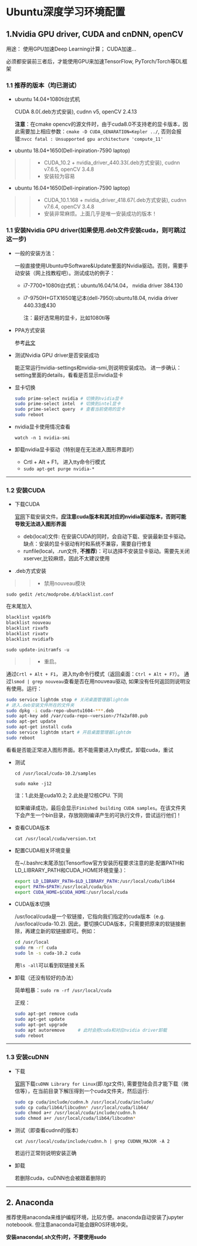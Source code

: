 # Ubuntu深度学习环境配置

## 1.Nvidia GPU driver, CUDA and cnDNN, openCV

用途： 使用GPU加速Deep Learning计算； CUDA加速...

必须都安装前三者后，才能使用GPU来加速TensorFlow, PyTorch/Torch等DL框架

### 1.1 推荐的版本（均已测试）

* ubuntu 14.04+1080ti台式机

    CUDA 8.0(.deb方式安装), cudnn v5, openCV 2.4.13

    **注意**：在cmake opencv的源文件时，由于cuda8.0不支持老的显卡版本，因此需要加上相应参数：`cmake -D CUDA_GENARATION=Kepler ../`, 否则会报错:`nvcc fatal : Unsupported gpu architecture 'compute_11'`

* ubuntu 18.04+1650(Dell-inpiration-7590 laptop)

 >>* CUDA_10.2 + nvidia_driver_440.33(.deb方式安装), cudnn v7.6.5, openCV 3.4.8
 >>* 安装较为容易

* ubuntu 16.04+1650(Dell-inpiration-7590 laptop)

 >>* CUDA_10.1.168 + nvidia_driver_418.67(.deb方式安装), cudnn v7.6.4, openCV 3.4.8
 >>* 安装非常麻烦。上面几乎是唯一安装成功的版本！
  
### 1.1 安装Nvidia GPU driver(如果使用.deb文件安装cuda，则可跳过这一步)

* 一般的安装方法：

    一般直接使用Ubuntu中Software&Update里面的Nvidia驱动。否则，需要手动安装（网上找教程吧）。测试成功的例子：
  * i7-7700+1080ti台式机：ubuntu16.04/14.04， nvidia driver 384.130
  * i7-9750H+GTX1650笔记本(dell-7950):ubuntu18.04, nvidia driver 440.33或430

    注：最好选常用的显卡，比如1080ti等

* PPA方式安装

  参考[此文](https://blog.csdn.net/L_Y_Fei/article/details/101113785)

* 测试Nvidia GPU driver是否安装成功

    能正常运行nvidia-settings和nvidia-smi,则说明安装成功。
    进一步确认： setting里面的details，看看是否显示nvidia显卡

* 显卡切换

    ```bash
    sudo prime-select nvidia # 切换到nvidia显卡
    sudo prime-select intel  # 切换到intel显卡
    sudo prime-select query  # 查看当前使用的显卡
    sudo reboot
    ```

* nvidia显卡使用情况查看

    `watch -n 1 nvidia-smi`

* 卸载nvidia显卡驱动（特别是在无法进入图形界面时）

  * Crtl + Alt + F1， 进入tty命令行模式
  * `sudo apt-get purge nvidia-*`

 * * *

### 1.2 安装CUDA

* 下载CUDA

    [官网](https://developer.nvidia.com/cuda-toolkit-archive)下载安装文件。**应注意cuda版本和其对应的nvidia驱动版本，否则可能导致无法进入图形界面**
  * deb(local)文件: 在安装CUDA的同时，会自动下载、安装最新显卡驱动。缺点：安装的显卡驱动有时和系统不兼容，需要自行修复
  * runfile(local，.run文件, **不推荐**)：可以选择不安装显卡驱动。需要先关闭xserver,比较麻烦，因此不太建议使用

* .deb方式安装

>>* 禁用nouveau模块

`sudo gedit /etc/modprobe.d/blacklist.conf`

在末尾加入

```txt
blacklist vga16fb
blacklist nouveau
blacklist rivafb
blacklist rivatv
blacklist nvidiafb
```

`sudo update-initramfs -u`

>>* 重启。

通过`Crtl + Alt + F1`， 进入tty命令行模式（返回桌面：`Ctrl + Alt + F7`）。
通过`lsmod | grep nouveau`查看是否在用nouveau驱动, 如果没有任何返回则说明没有使用。运行：

```bash
sudo service lightdm stop # 关闭桌面管理器lightdm
# 进入.deb安装文件所在的文件夹
sudo dpkg -i cuda-repo-ubuntu1604-***.deb
sudo apt-key add /var/cuda-repo-<version>/7fa2af80.pub
sudo apt-get update
sudo apt-get install cuda
sudo service lightdm start # 开启桌面管理器lightdm
sudo reboot
```

看看是否能正常进入图形界面。若不能需要进入tty模式，卸载cuda，重试

* 测试

    `cd /usr/local/cuda-10.2/samples`

    `sudo make -j12`

    注：1.此处是cuda10.2; 2.此处是12核CPU. 下同

    如果编译成功，最后会显示`Finished building CUDA samples`。在该文件夹下会产生一个bin目录，存放刚刚编译产生的可执行文件，尝试运行他们！

* 查看CUDA版本

    `cat /usr/local/cuda/version.txt`

* 配置CUDA相关环境变量

    在~/.bashrc末尾添加(Tensorflow官方安装历程要求注意的是:配置PATH和LD_LIBRARY_PATH和CUDA_HOME环境变量.)：

    ```bash
    export LD_LIBRARY_PATH=$LD_LIBRARY_PATH:/usr/local/cuda/lib64
    export PATH=$PATH:/usr/local/cuda/bin
    export CUDA_HOME=$CUDA_HOME:/usr/local/cuda
    ```

* CUDA版本切换

    /usr/local/cuda是一个软链接，它指向我们指定的cuda版本（e.g. /usr/local/cuda-10.2). 因此，要切换CUDA版本，只需要把原来的软链接删除，再建立新的软链接即可。例如：

    ```bash
    cd /usr/local
    sudo rm -rf cuda
    sudo ln -s cuda-10.2 cuda
    ```

    用`ls -all`可以看到软链接关系

* 卸载（还没有较好的办法）

    简单粗暴：`sudo rm -rf /usr/local/cuda`

    正规：

    ```bash
    sudo apt-get remove cuda
    sudo apt-get update
    sudo apt-get upgrade
    sudo apt autoremove     # 此时会把cuda和对应nvidia driver卸载
    sudo reboot
    ```

 * * *

### 1.3 安装cuDNN

* 下载

    [官网](https://developer.nvidia.com/rdp/cudnn-archive)下载`cuDNN Library for Linux`(即.tgz文件), 需要登陆会员才能下载（微信等），在当前目录下解压得到一个cuda文件夹，然后运行:

    ```bash
    sudo cp cuda/include/cudnn.h /usr/local/cuda/include/
    sudo cp cuda/lib64/libcudnn* /usr/local/cuda/lib64/
    sudo chmod a+r /usr/local/cuda/include/cudnn.h
    sudo chmod a+r /usr/local/cuda/lib64/libcudnn*
    ```

* 测试（即查看cudnn的版本）

    `cat /usr/local/cuda/include/cudnn.h | grep CUDNN_MAJOR -A 2`

    若运行正常则说明安装正确

* 卸载

    若删除cuda，cuDNN也会被跟着删除的

 * * *

## 2. Anaconda

推荐使用anaconda来维护编程环境，比较方便。anaconda自动安装了jupyter noteboook. 但注意anaconda可能会跟ROS环境冲突。

**安装anaconda(.sh文件)时，不要使用sudo**
